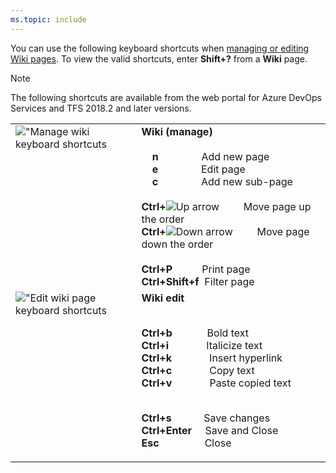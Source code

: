 ```yaml
---
ms.topic: include
---
```



<a id="wiki-shortcuts"></a>

You can use the following keyboard shortcuts when [managing or editing Wiki pages](/azure/devops/project/wiki/add-edit-wiki). To view the valid shortcuts, enter **Shift+?** from a **Wiki** page. 

> [!NOTE]  
> The following shortcuts are available from the web portal for Azure DevOps Services and TFS 2018.2 and later versions.  

<table width="70%">
<tbody valign="top">
<tr>
<td><img src="/azure/devops/_shared/_img/keyboard-shortcuts/wiki-manage.png" alt="&quot;Manage wiki keyboard shortcuts"/></td>
<td>
<strong>Wiki (manage)</strong><br/><br/>
&nbsp;&nbsp;&nbsp;&nbsp;<strong>n</strong>&nbsp;&nbsp;&nbsp;&nbsp;&nbsp;&nbsp;&nbsp;&nbsp;&nbsp;&nbsp;&nbsp;&nbsp;&nbsp;&nbsp;&nbsp;&nbsp;Add new page<br/>
&nbsp;&nbsp;&nbsp;&nbsp;<strong>e</strong>&nbsp;&nbsp;&nbsp;&nbsp;&nbsp;&nbsp;&nbsp;&nbsp;&nbsp;&nbsp;&nbsp;&nbsp;&nbsp;&nbsp;&nbsp;&nbsp;Edit page<br/>
&nbsp;&nbsp;&nbsp;&nbsp;<strong>c</strong>&nbsp;&nbsp;&nbsp;&nbsp;&nbsp;&nbsp;&nbsp;&nbsp;&nbsp;&nbsp;&nbsp;&nbsp;&nbsp;&nbsp;&nbsp;&nbsp;Add new sub-page<br/><br/>
<strong>Ctrl+</strong><img src="/azure/devops/boards/_img/icons/Arrow_Up.png" alt="Up arrow"/>&nbsp;&nbsp;&nbsp;&nbsp;&nbsp;&nbsp;&nbsp;&nbsp;&nbsp;Move page up the order<br/>
<strong>Ctrl+</strong><img src="/azure/devops/boards/_img/icons/Arrow_Down.png" alt="Down arrow"/>&nbsp;&nbsp;&nbsp;&nbsp;&nbsp;&nbsp;&nbsp;&nbsp;&nbsp;Move page down the order<br/><br/>
<strong>Ctrl+P</strong>&nbsp;&nbsp;&nbsp;&nbsp;&nbsp;&nbsp;&nbsp;&nbsp;&nbsp;&nbsp;&nbsp;Print page<br/>
<strong>Ctrl+Shift+f</strong>&nbsp;&nbsp;Filter page<br/>
</td>
</tr>
<tr>
<td><img src="/azure/devops/_shared/_img/keyboard-shortcuts/wiki-edit.png" alt="&quot;Edit wiki page keyboard shortcuts"/></td>
<td>
<strong>Wiki edit</strong><br/><br/>

**Ctrl+b**&nbsp;&nbsp;&nbsp;&nbsp;&nbsp;&nbsp;&nbsp;&nbsp;&nbsp;&nbsp;&nbsp;&nbsp;&nbsp;Bold text<br/>
**Ctrl+i**&nbsp;&nbsp;&nbsp;&nbsp;&nbsp;&nbsp;&nbsp;&nbsp;&nbsp;&nbsp;&nbsp;&nbsp;&nbsp;&nbsp;Italicize text<br/>
**Ctrl+k**&nbsp;&nbsp;&nbsp;&nbsp;&nbsp;&nbsp;&nbsp;&nbsp;&nbsp;&nbsp;&nbsp;&nbsp;&nbsp;&nbsp;Insert hyperlink<br/>
**Ctrl+c**&nbsp;&nbsp;&nbsp;&nbsp;&nbsp;&nbsp;&nbsp;&nbsp;&nbsp;&nbsp;&nbsp;&nbsp;&nbsp;&nbsp;Copy text<br/>
**Ctrl+v**&nbsp;&nbsp;&nbsp;&nbsp;&nbsp;&nbsp;&nbsp;&nbsp;&nbsp;&nbsp;&nbsp;&nbsp;&nbsp;&nbsp;Paste copied text<br/><br/>

**Ctrl+s**&nbsp;&nbsp;&nbsp;&nbsp;&nbsp;&nbsp;&nbsp;&nbsp;&nbsp;&nbsp;&nbsp;&nbsp;Save changes<br/>
**Ctrl+Enter**&nbsp;&nbsp;&nbsp;&nbsp;&nbsp;Save and Close<br/>
**Esc**&nbsp;&nbsp;&nbsp;&nbsp;&nbsp;&nbsp;&nbsp;&nbsp;&nbsp;&nbsp;&nbsp;&nbsp;&nbsp;&nbsp;&nbsp;&nbsp;&nbsp;Close
</td>
</tr>
</tbody>
</table>
